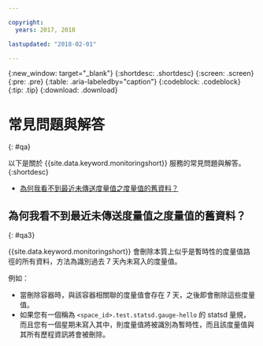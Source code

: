 ```yaml
---

copyright:
  years: 2017, 2018

lastupdated: "2018-02-01"

---
```


{:new_window: target="_blank"}
{:shortdesc: .shortdesc}
{:screen: .screen}
{:pre: .pre}
{:table: .aria-labeledby="caption"}
{:codeblock: .codeblock}
{:tip: .tip}
{:download: .download}



# 常見問題與解答
{: #qa}

以下是關於 {{site.data.keyword.monitoringshort}} 服務的常見問題與解答。
{:shortdesc}

* [為何我看不到最近未傳送度量值之度量值的舊資料？](#qa3)


## 為何我看不到最近未傳送度量值之度量值的舊資料？
{: #qa3}

{{site.data.keyword.monitoringshort}} 會刪除本質上似乎是暫時性的度量值路徑的所有資料，方法為識別過去 7 天內未寫入的度量值。 

例如：

* 當刪除容器時，與該容器相關聯的度量值會存在 7 天，之後即會刪除這些度量值。
* 如果您有一個稱為 `<space_id>.test.statsd.gauge-hello` 的 statsd 量規，而且您有一個星期未寫入其中，則度量值將被識別為暫時性，而且該度量值與其所有歷程資訊將會被刪除。 

